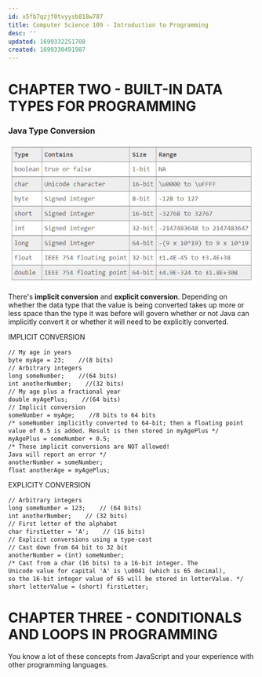 ```yaml
---
id: x5fb7qzjf0tvyysb818w787
title: Computer Science 109 - Introduction to Programming
desc: ''
updated: 1699332251708
created: 1699330491987
---
```


# CHAPTER TWO - BUILT-IN DATA TYPES FOR PROGRAMMING

### Java Type Conversion
![Alt text](image-3.png)

There's **implicit conversion** and **explicit conversion**. Depending on whether the data type that the value is being converted takes up more or less space than the type it was before will govern whether or not Java can implicitly convert it or whether it will need to be explicitly converted. 

IMPLICIT CONVERSION
```
// My age in years
byte myAge = 23;    //(8 bits)
// Arbitrary integers
long someNumber;    //(64 bits)
int anotherNumber;    //(32 bits)
// My age plus a fractional year
double myAgePlus;    //(64 bits)
// Implicit conversion
someNumber = myAge;    //8 bits to 64 bits
/* someNumber implicitly converted to 64-bit; then a floating point
value of 0.5 is added. Result is then stored in myAgePlus */
myAgePlus = someNumber + 0.5;
/* These implicit conversions are NOT allowed!
Java will report an error */
anotherNumber = someNumber;
float anotherAge = myAgePlus;
```

EXPLICITY CONVERSION
```
// Arbitrary integers
long someNumber = 123;    // (64 bits)
int anotherNumber;    // (32 bits)
// First letter of the alphabet
char firstLetter = 'A';    // (16 bits)
// Explicit conversions using a type-cast
// Cast down from 64 bit to 32 bit
anotherNumber = (int) someNumber;
/* Cast from a char (16 bits) to a 16-bit integer. The
Unicode value for capital 'A' is \u0041 (which is 65 decimal),
so the 16-bit integer value of 65 will be stored in letterValue. */
short letterValue = (short) firstLetter;
```

# CHAPTER THREE - CONDITIONALS AND LOOPS IN PROGRAMMING

You know a lot of these concepts from JavaScript and your experience with other programming languages.

